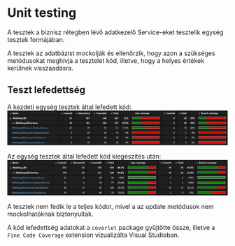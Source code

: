 # Unit testing

A tesztek a biznisz rétegben lévő adatkezelő Service-eket tesztelik egység tesztek formájában.

A tesztek az adatbázist mockolják és ellenőrzik, hogy azon a szükséges metódusokat meghívja a tesztelet kód, illetve, hogy a helyes értékek kerülnek visszaadásra.

## Teszt lefedettség

A kezdeti egység tesztek által lefedett kód:
![](resources/before-code-coverage.png)

Az egység tesztek által lefedett kód kiegészítés után:
![](resources/after-code-coverage.png)

A tesztek nem fedik le a teljes kódot, mivel a az update metódusok nem mockolhatóknak biztonyultak.

A kód lefedettség adatokat a `coverlet` package gyűjtötte össze, illetve a `Fine Code Coverage` extension vizualizálta Visual Studioban.